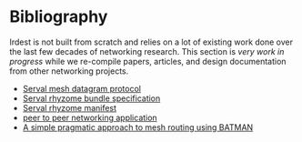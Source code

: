 # Bibliography

Irdest is not built from scratch and relies on a lot of existing work done over the last few decades of networking research.   This section is _very work in progress_ while we re-compile papers, articles, and design documentation from other networking projects.

- [Serval mesh datagram protocol](https://github.com/servalproject/serval-dna/blob/development/doc/Mesh-Datagram-Protocol.md)
- [Serval rhyzome bundle specification](http://developer.servalproject.org/dokuwiki/doku.php?id=content:tech:rhizome_bundle)
- [Serval rhyzome manifest](http://developer.servalproject.org/dokuwiki/doku.php?id=content:tech:rhizome_manifest)
- [peer to peer networking application](https://d1wqtxts1xzle7.cloudfront.net/37620276/PEER_TO_PEER_NETWORKING-441-libre.pdf?1431508623=&response-content-disposition=inline%3B+filename%3DPEER_TO_PEER_NETWORKING_APPLICATION.pdf&Expires=1647958456&Signature=H8p7eZkJ37U5YbWXp~1f8F-gjildo0s75UxG9wYumorPGlHr4rEIOodrg8XfeuQjBtw7lNzmayLd2W6-p3KurZNj8nyL8Ssbj8ft9GmbontTvkD-2YXo77m3PQu5mwWHd-aRDuX8onYFi2KPqRwMRdtkwMiGrazq5NdzBjDjKDXlUhGXsmh4kcT5zEInhvSdGY9V1TN8iwsOQsdisDx5QobW7BmbEH9wGb1rdz185FQMtpY6cSwO0qrtriHgfhkSxPzpfG9duMTEpseG89mssNUUxHmlDADhxL2XFCNcvH5~nTTwHCu~il4kAM4l7X2eS7mZaJqlDIQ-1JqsinabnA__&Key-Pair-Id=APKAJLOHF5GGSLRBV4ZA)
- [A simple pragmatic approach to mesh routing using BATMAN](https://researchspace.csir.co.za/dspace/bitstream/handle/10204/3035/Johnson3_2008.pdf?sequence=1&isAllowed=y)
